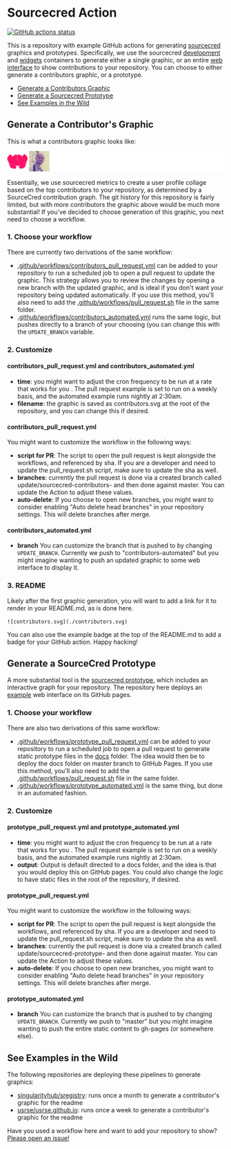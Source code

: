 # Sourcecred Action

[![GitHub actions status](https://github.com/sourcecred/sourcecred-action/workflows/contributors-pull-request/badge.svg?branch=master)](https://github.com/sourcecred/sourcecred-action/actions?query=branch%3Amaster+workflow%3Acontributors-pull-request)

This is a repository with example GitHub actions for generating [sourcecred](https://www.github.com/sourcecred/sourcecred) 
graphics and prototypes. Specifically, we use the sourcecred [development](https://hub.docker.com/r/sourcecred/sourcecred) and [widgets](https://www.github.com/sourcecred/widgets) containers to generate either a single graphic, or an entire [web interface](https://sourcecred.io/sourcecred-action/timeline/sourcecred/sourcecred-action/) to show
contributions to your repository. You can choose to either generate a contributors graphic, or a prototype.

 - [Generate a Contributors Graphic](#generate-a-contributors-graphic)
 - [Generate a Sourcecred Prototype](#generate-a-sourcecred-prototype)
 - [See Examples in the Wild](#see-examples-in-the-wild)

## Generate a Contributor's Graphic

This is what a contributors graphic looks like:

![contributors.svg](./contributors.svg)

Essentially, we use sourcecred metrics to create a user profile collage based on the top contributors to your repository, as
determined by a SourceCred contribution graph. The git history for this repository is fairly limited, but with more contributors the graphic above would be much more substantial! If you've decided to choose generation of this graphic, you next need to choose a workflow.

### 1. Choose your workflow

There are currently two derivations of the same workflow:

 - [.github/workflows/contributors_pull_request.yml](.github/workflows/contributors_pull_request.yml) can be added to your repository to run a scheduled job to open a pull request to update the graphic. This strategy allows you to review the changes by opening a new branch with the updated graphic, and is ideal if you don't want your repository being updated automatically. If you use this method, you'll also need to add the [.github/workflows/pull_request.sh](.github/workflows/pull_request.sh) file in the same folder.
 - [.github/workflows/contributors_automated.yml](.github/workflows/contributors_automated.yml) runs the same logic, but pushes directly to a branch of your choosing (you can change this with the `UPDATE_BRANCH` variable.

### 2. Customize

#### contributors_pull_request.yml and contributors_automated.yml

 - **time**: you might want to adjust the cron frequency to be run at a rate that works for you . The pull request example is set to run on a weekly basis, and the automated example runs nightly at 2:30am.
 - **filename**: the graphic is saved as contributors.svg at the root of the repository, and you can change this if desired.

#### contributors_pull_request.yml

You might want to customize the workflow in the following ways:

 - **script for PR**: The script to open the pull request is kept alongside the workflows, and referenced by sha. If you are a developer and need to update the pull_request.sh script, make sure to update the sha as well.
 - **branches**: currently the pull request is done via a created branch called update/sourcecred-contributors-<date> and then done against master. You can update the Action to adjust these values.
 - **auto-delete**: If you choose to open new branches, you might want to consider enabling "Auto delete head branches" in your repository settings. This will delete branches after merge.

#### contributors_automated.yml

 - **branch** You can customize the branch that is pushed to by changing `UPDATE_BRANCH`. Currently we push to "contributors-automated" but you might imagine wanting to push an updated graphic to some web interface to display it.

### 3. README

Likely after the first graphic generation, you will want to add a link for it
to render in your README.md, as is done here.

```
![contributors.svg](./contributors.svg)
```

You can also use the example badge at the top of the README.md to add a badge for your GitHub action.
Happy hacking!

## Generate a SourceCred Prototype

A more substantial tool is the [sourcecred prototype](https://sourcecred.io/cred/timeline/@sourcecred/),
which includes an interactive graph for your repository. The repository here deploys an [example](https://sourcecred.io/sourcecred-action/timeline/sourcecred/sourcecred-action/) web interface on its GitHub pages.

### 1. Choose your workflow

There are also two derivations of this same workflow:

 - [.github/workflows/prototype_pull_request.yml](.github/workflows/prototype_pull_request.yml) can be added to your repository to run a scheduled job to open a pull request to generate static prototype files in the [docs](docs) folder. The idea would then be to deploy the docs folder on master branch to GitHub Pages. If you use this method, you'll also need to add the [.github/workflows/pull_request.sh](.github/workflows/pull_request.sh) file in the same folder.
 - [.github/workflows/prototype_automated.yml](.github/workflows/prototype_automated.yml) is the same thing, but done in an automated fashion.

### 2. Customize

#### prototype_pull_request.yml and prototype_automated.yml

 - **time**: you might want to adjust the cron frequency to be run at a rate that works for you . The pull request example is set to run on a weekly basis, and the automated example runs nightly at 2:30am.
 - **output**: Output is default directed to a docs folder, and the idea is that you would deploy this on GitHub pages. You could also change the logic to have static files in the root of the repository, if desired.

#### prototype_pull_request.yml

You might want to customize the workflow in the following ways:

 - **script for PR**: The script to open the pull request is kept alongside the workflows, and referenced by sha. If you are a developer and need to update the pull_request.sh script, make sure to update the sha as well.
 - **branches**: currently the pull request is done via a created branch called update/sourcecred-prototype-<date> and then done against master. You can update the Action to adjust these values.
 - **auto-delete**: If you choose to open new branches, you might want to consider enabling "Auto delete head branches" in your repository settings. This will delete branches after merge.

#### prototype_automated.yml

 - **branch** You can customize the branch that is pushed to by changing `UPDATE_BRANCH`. Currently we push to "master" but you might imagine wanting to push the entire static content to gh-pages (or somewhere else).

## See Examples in the Wild

The following repositories are deploying these pipelines to generate graphics:

 - [singularityhub/sregistry](https://github.com/singularityhub/sregistry): runs once a month to generate a contributor's graphic for the readme
 - [usrse/usrse.github.io](https://github.com/usrse/usrse.github.io): runs once a week to generate a contributor's graphic for the readme


Have you used a workflow here and want to add your repository to show? [Please open an issue!](https://github.com/sourcecred/sourcecred-action/issues)
